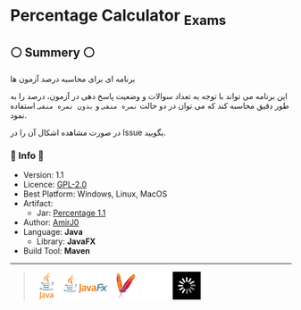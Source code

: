 # Percentage Calculator <sub>Exams</sub>

## :white_circle: Summery :white_circle:
 برنامه ای برای محاسبه درصد آزمون ها

 این برنامه می تواند با توجه به تعداد سوالات و وضعیت پاسخ دهی در آزمون، درصد را به طور دقیق محاسبه کند که می توان در دو حالت `نمره منفی` و `بدون نمره منفی` استفاده نمود.

در صورت مشاهده اشکال آن را در Issue بگویید.

 ### :small_red_triangle_down: Info :small_red_triangle_down:
- Version: 1.1
- Licence: [GPL-2.0](LICENSE)
- Best Platform: Windows, Linux, MacOS
- Artifact:
  - Jar: [Percentage 1.1](out/artifacts/Percentage_1_1)
- Author: [AmirJ0](https://github.com/AmirJ0)
- Language: **Java**
  - Library: **JavaFX**
- Build Tool: **Maven**
***
> <img src="src/main/resources/deep/percentage/images/java.png" alt="java" height="50" /> <img src="src/main/resources/deep/percentage/images/javafx.png" alt="javafx" height="50" /> <img src="src/main/resources/deep/percentage/images/maven.png" alt="Maven" height="50"> <img src="src/main/resources/deep/percentage/images/github-mark-white.png" alt="github" height="50"> <img src="src/main/resources/deep/percentage/images/AmirJ0.png" alt="profile" height="50">
